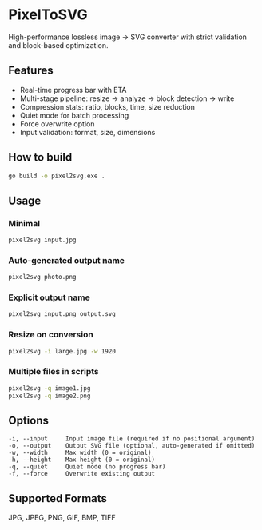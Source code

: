 # PixelToSVG

High-performance lossless image → SVG converter with strict validation and block-based optimization.

## Features

- Real-time progress bar with ETA  
- Multi-stage pipeline: resize → analyze → block detection → write  
- Compression stats: ratio, blocks, time, size reduction  
- Quiet mode for batch processing  
- Force overwrite option  
- Input validation: format, size, dimensions  

## How to build
```bash
go build -o pixel2svg.exe .
```

## Usage

### Minimal
```bash
pixel2svg input.jpg
```

### Auto-generated output name
```bash
pixel2svg photo.png
```

### Explicit output name
```bash
pixel2svg input.png output.svg
```

### Resize on conversion
```bash
pixel2svg -i large.jpg -w 1920
```

### Multiple files in scripts
```bash
pixel2svg -q image1.jpg
pixel2svg -q image2.png
```

## Options
```
-i, --input     Input image file (required if no positional argument)
-o, --output    Output SVG file (optional, auto-generated if omitted)
-w, --width     Max width (0 = original)
-h, --height    Max height (0 = original)
-q, --quiet     Quiet mode (no progress bar)
-f, --force     Overwrite existing output
```

## Supported Formats
JPG, JPEG, PNG, GIF, BMP, TIFF